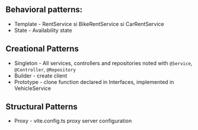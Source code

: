 ## Behavioral patterns:

- Template - RentService si BikeRentService si CarRentService
- State - Availability state


## Creational Patterns

- Singleton - All services, controllers and repositories noted with `@Service`, `@Controller`, `@Repository`
- Builder - create client
- Prototype - clone function declared in Interfaces, implemented in VehicleService

## Structural Patterns

- Proxy - vite.config.ts proxy server configuration